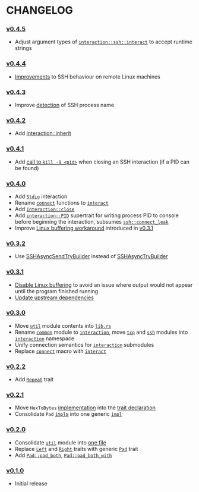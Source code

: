# CHANGELOG

### [v0.4.5](https://github.com/speelbarrow/libspl.rs/tree/v0.4.5)
- Adjust argument types of
[`interaction::ssh::interact`](https://github.com/speelbarrow/libspl.rs/blob/v0.4.5/src/interaction/ssh.rs#L103)
to accept runtime strings

### [v0.4.4](https://github.com/speelbarrow/libspl.rs/tree/v0.4.4)
- [Improvements](https://github.com/speelbarrow/libspl.rs/blob/v0.4.4/src/interaction/ssh.rs) to SSH 
behaviour on remote Linux machines

### [v0.4.3](https://github.com/speelbarrow/libspl.rs/tree/v0.4.3)
- Improve 
[detection](https://github.com/speelbarrow/libspl.rs/blob/v0.4.3/src/interaction/ssh.rs#L121) of SSH
process name

### [v0.4.2](https://github.com/speelbarrow/libspl.rs/tree/v0.4.2)
- Add
[Interaction::inherit](https://github.com/speelbarrow/libspl.rs/blob/v0.4.2/src/interaction/mod.rs#L134)

### [v0.4.1](https://github.com/speelbarrow/libspl.rs/tree/v0.4.1)
- Add 
[call to `kill -9
<pid>`](https://github.com/speelbarrow/libspl.rs/blob/v0.4.1/src/interaction/ssh.rs#L80) 
when closing an SSH interaction (if a PID can be found)

### [v0.4.0](https://github.com/speelbarrow/libspl.rs/tree/v0.4.0)
- Add [`Stdio`](https://github.com/speelbarrow/libspl.rs/blob/v0.4.0/src/interaction/stdio.rs)
interaction
- Rename
[`connect`](https://github.com/speelbarrow/libspl.rs/blob/v0.3.2/src/interaction/mod.rs#L169) 
functions to 
[`interact`](https://github.com/speelbarrow/libspl.rs/blob/v0.4.0/src/interaction/mod.rs#L213)
- Add
[`Interaction::close`](https://github.com/speelbarrow/libspl.rs/blob/v0.4.0/src/interaction/mod.rs#L125)
- Add 
[`interaction::PID`](https://github.com/speelbarrow/libspl.rs/blob/v0.4.0/src/interaction/mod.rs#L139)
supertrait for writing process PID to console before beginning the interaction, subsumes
[`ssh::connect_leak`](https://github.com/speelbarrow/libspl.rs/blob/v0.3.2/src/interaction/ssh.rs#L89)
- Improve [Linux buffering
workaround](https://github.com/speelbarrow/libspl.rs/blob/v0.4.0/src/interaction/ssh.rs#L81) 
introduced in
[v0.3.1](https://github.com/speelbarrow/libspl.rs/blob/v0.3.1/src/interaction/ssh.rs#L65)

### [v0.3.2](https://github.com/speelbarrow/libspl.rs/tree/v0.3.2)
- Use
[SSHAsyncSendTryBuilder](https://github.com/speelbarrow/libspl.rs/blob/v0.3.2/src/interaction/ssh.rs#L60) 
instead of
[SSHAsyncTryBuilder](https://github.com/speelbarrow/libspl.rs/blob/v0.3.1/src/interaction/ssh.rs#L60)

### [v0.3.1](https://github.com/speelbarrow/libspl.rs/tree/v0.3.1)
- [Disable Linux
buffering](https://github.com/speelbarrow/libspl.rs/blob/v0.3.1/src/interaction/ssh.rs#L65) to avoid
an issue where output would not appear until the program finished running
- [Update upstream dependencies](https://github.com/speelbarrow/libspl.rs/blob/v0.3.1/Cargo.toml)

### [v0.3.0](https://github.com/speelbarrow/libspl.rs/tree/v0.3.0)
- Move [`util`](https://github.com/speelbarrow/libspl.rs/blob/v0.2.2/src/util.rs) module contents
  into [`lib.rs`](https://github.com/speelbarrow/libspl.rs/blob/v0.3.0/src/lib.rs)
- Rename [`common`](https://github.com/speelbarrow/libspl.rs/blob/v0.2.2/src/common.rs) module to
  [`interaction`](https://github.com/speelbarrow/libspl.rs/blob/v0.3.0/src/interaction/mod.rs), move
  [`tcp`](https://github.com/speelbarrow/libspl.rs/blob/v0.2.2/src/tcp.rs) and
  [`ssh`](https://github.com/speelbarrow/libspl.rs/blob/v0.2.2/src/ssh.rs) modules into
  [`interaction`](https://github.com/speelbarrow/libspl.rs/blob/v0.3.0/src/interaction) namespace
- Unify connection semantics for
  [`interaction`](https://github.com/speelbarrow/libspl.rs/blob/v0.3.0/src/interaction) submodules
- Replace [`connect`](https://github.com/speelbarrow/libspl.rs/blob/v0.2.2/src/common.rs#L146) macro
  with [`interact`](https://github.com/speelbarrow/libspl.rs/blob/v0.3.0/src/interaction/mod.rs#L166)

### [v0.2.2](https://github.com/speelbarrow/libspl.rs/tree/v0.2.2)
- Add [`Repeat`](https://github.com/speelbarrow/libspl.rs/blob/v0.2.2/src/util.rs#L133) trait

### [v0.2.1](https://github.com/speelbarrow/libspl.rs/tree/v0.2.1)
- Move `HexToBytes`
  [implementation](https://github.com/speelbarrow/libspl.rs/blob/v0.2.0/src/util.rs#L28)
  into the [trait declaration](https://github.com/speelbarrow/libspl.rs/blob/v0.2.1/src/util.rs#L25)
- Consolidate `Pad` [`impl`s](https://github.com/speelbarrow/libspl.rs/blob/v0.2.0/src/util.rs#L119)
  into one generic [`impl`](https://github.com/speelbarrow/libspl.rs/blob/v0.2.1/src/util.rs#L119)

### [v0.2.0](https://github.com/speelbarrow/libspl.rs/tree/v0.2.0)
- Consolidate [`util`](https://github.com/speelbarrow/libspl.rs/blob/v0.1.0/src/util) module into
  [one file](https://github.com/speelbarrow/libspl.rs/blob/v0.2.0/src/util.rs)
- Replace [`Left`](https://github.com/speelbarrow/libspl.rs/blob/v0.1.0/src/util/pad.rs#L11) and 
[`Right`](https://github.com/speelbarrow/libspl.rs/blob/v0.1.0/src/util/pad.rs#L45) traits with 
generic [`Pad`](https://github.com/speelbarrow/libspl.rs/blob/v0.2.0/src/util.rs#L53) trait
- Add [`Pad::pad_both`](https://github.com/speelbarrow/libspl.rs/blob/v0.2.0/src/util.rs#L63),
   [`Pad::pad_both_with`](https://github.com/speelbarrow/libspl.rs/blob/v0.2.0/src/util.rs#L78)

### [v0.1.0](https://github.com/speelbarrow/libspl.rs/tree/v0.1.0)
- Initial release
